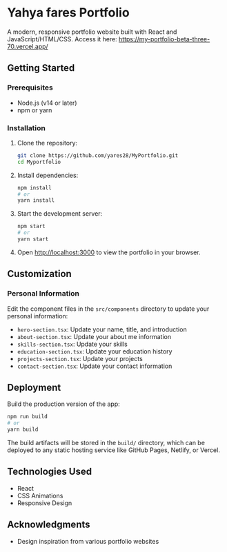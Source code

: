 # Yahya fares Portfolio

A modern, responsive portfolio website built with React and JavaScript/HTML/CSS.
Access it here: https://my-portfolio-beta-three-70.vercel.app/

## Getting Started

### Prerequisites

- Node.js (v14 or later)
- npm or yarn

### Installation

1. Clone the repository:
   ```bash
   git clone https://github.com/yares28/MyPortfolio.git
   cd Myportfolio
   ```

2. Install dependencies:
   ```bash
   npm install
   # or
   yarn install
   ```

3. Start the development server:
   ```bash
   npm start
   # or
   yarn start
   ```

4. Open [http://localhost:3000](http://localhost:3000) to view the portfolio in your browser.

## Customization

### Personal Information

Edit the component files in the `src/components` directory to update your personal information:

- `hero-section.tsx`: Update your name, title, and introduction
- `about-section.tsx`: Update your about me information
- `skills-section.tsx`: Update your skills
- `education-section.tsx`: Update your education history
- `projects-section.tsx`: Update your projects
- `contact-section.tsx`: Update your contact information

## Deployment

Build the production version of the app:

```bash
npm run build
# or
yarn build
```

The build artifacts will be stored in the `build/` directory, which can be deployed to any static hosting service like GitHub Pages, Netlify, or Vercel.

## Technologies Used

- React
- CSS Animations
- Responsive Design

## Acknowledgments

- Design inspiration from various portfolio websites
